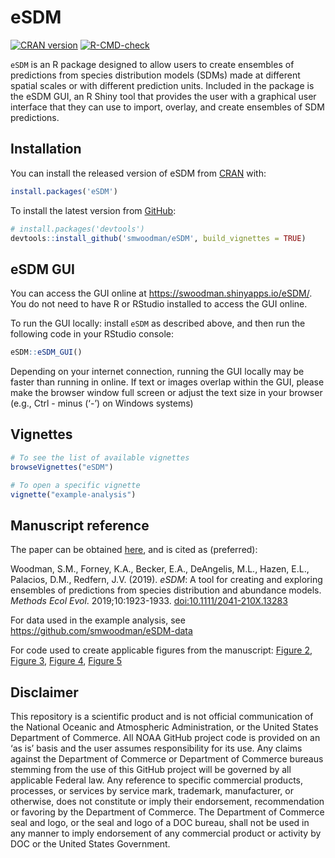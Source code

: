 
<!-- README.md is generated from README.Rmd. Please edit that file -->

# eSDM

<!-- badges: start -->

[![CRAN
version](http://www.r-pkg.org/badges/version/eSDM)](https://cran.r-project.org/package=eSDM)
[![R-CMD-check](https://github.com/smwoodman/eSDM/workflows/R-CMD-check/badge.svg)](https://github.com/smwoodman/eSDM/actions)
<!-- badges: end -->

`eSDM` is an R package designed to allow users to create ensembles of
predictions from species distribution models (SDMs) made at different
spatial scales or with different prediction units. Included in the
package is the eSDM GUI, an R Shiny tool that provides the user with a
graphical user interface that they can use to import, overlay, and
create ensembles of SDM predictions.

## Installation

You can install the released version of eSDM from
[CRAN](https://CRAN.R-project.org) with:

``` r
install.packages('eSDM')
```

To install the latest version from [GitHub](https://github.com):

``` r
# install.packages('devtools')
devtools::install_github('smwoodman/eSDM', build_vignettes = TRUE)
```

## eSDM GUI

You can access the GUI online at <https://swoodman.shinyapps.io/eSDM/>.
You do not need to have R or RStudio installed to access the GUI online.

To run the GUI locally: install `eSDM` as described above, and then run
the following code in your RStudio console:

``` r
eSDM::eSDM_GUI()
```

Depending on your internet connection, running the GUI locally may be
faster than running in online. If text or images overlap within the GUI,
please make the browser window full screen or adjust the text size in
your browser (e.g., Ctrl - minus (‘-’) on Windows systems)

## Vignettes

``` r
# To see the list of available vignettes
browseVignettes("eSDM") 

# To open a specific vignette
vignette("example-analysis")
```

## Manuscript reference

The paper can be obtained
[here](https://doi.org/10.1111/2041-210X.13283), and is cited as
(preferred):

Woodman, S.M., Forney, K.A., Becker, E.A., DeAngelis, M.L., Hazen, E.L.,
Palacios, D.M., Redfern, J.V. (2019). *eSDM*: A tool for creating and
exploring ensembles of predictions from species distribution and
abundance models. *Methods Ecol Evol*. 2019;10:1923-1933.
<doi:10.1111/2041-210X.13283>

For data used in the example analysis, see
<https://github.com/smwoodman/eSDM-data>

For code used to create applicable figures from the manuscript: [Figure
2](https://github.com/smwoodman/eSDM/blob/master/data-raw/figure2_overlay.R),
[Figure
3](https://github.com/smwoodman/eSDM/blob/master/data-raw/figure3.R),
[Figure
4](https://github.com/smwoodman/eSDM/blob/master/data-raw/figure4.R),
[Figure
5](https://github.com/smwoodman/eSDM/blob/master/data-raw/figure5.R)

## Disclaimer

This repository is a scientific product and is not official
communication of the National Oceanic and Atmospheric Administration, or
the United States Department of Commerce. All NOAA GitHub project code
is provided on an ‘as is’ basis and the user assumes responsibility for
its use. Any claims against the Department of Commerce or Department of
Commerce bureaus stemming from the use of this GitHub project will be
governed by all applicable Federal law. Any reference to specific
commercial products, processes, or services by service mark, trademark,
manufacturer, or otherwise, does not constitute or imply their
endorsement, recommendation or favoring by the Department of Commerce.
The Department of Commerce seal and logo, or the seal and logo of a DOC
bureau, shall not be used in any manner to imply endorsement of any
commercial product or activity by DOC or the United States Government.
